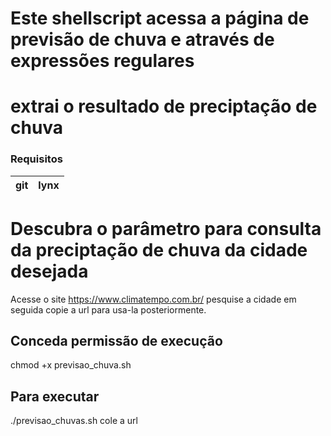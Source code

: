 # Este shellscript acessa a página de previsão de chuva e através de expressões regulares
# extrai o resultado de preciptação de chuva

### Requisitos

|git|lynx|
|---|----|

# Descubra o parâmetro para consulta da preciptação de chuva da cidade desejada
Acesse o site https://www.climatempo.com.br/ pesquise a cidade em seguida copie a url para usa-la posteriormente.

## Conceda permissão de execução

chmod +x previsao_chuva.sh

## Para executar

./previsao_chuvas.sh cole a url  
